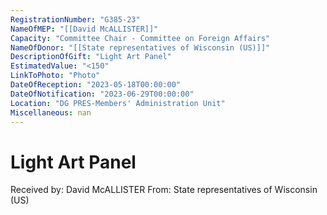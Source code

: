 ```yaml
---
RegistrationNumber: "G385-23"
NameOfMEP: "[[David McALLISTER]]"
Capacity: "Committee Chair - Committee on Foreign Affairs"
NameOfDonor: "[[State representatives of Wisconsin (US)]]"
DescriptionOfGift: "Light Art Panel"
EstimatedValue: "<150"
LinkToPhoto: "Photo"
DateOfReception: "2023-05-18T00:00:00"
DateOfNotification: "2023-06-29T00:00:00"
Location: "DG PRES-Members' Administration Unit"
Miscellaneous: nan
---
```


# Light Art Panel

Received by: David McALLISTER
From: State representatives of Wisconsin (US)
